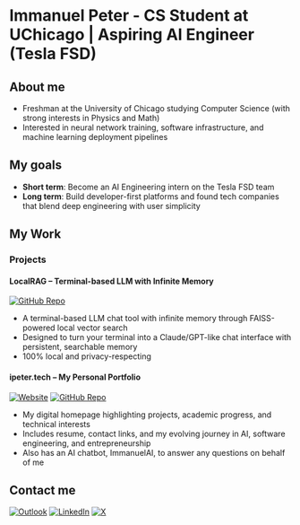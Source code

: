
# Immanuel Peter - CS Student at UChicago | Aspiring AI Engineer (Tesla FSD)

## About me
- Freshman at the University of Chicago studying Computer Science (with strong interests in Physics and Math)
- Interested in neural network training, software infrastructure, and machine learning deployment pipelines

## My goals
- **Short term**: Become an AI Engineering intern on the Tesla FSD team
- **Long term**: Build developer-first platforms and found tech companies that blend deep engineering with user simplicity

## My Work

### Projects

#### LocalRAG – Terminal-based LLM with Infinite Memory
[![GitHub Repo](https://img.shields.io/badge/github-%23121011.svg?style=for-the-badge&logo=github&logoColor=white)](https://github.com/immanuel-peter/localrag)
- A terminal-based LLM chat tool with infinite memory through FAISS-powered local vector search
- Designed to turn your terminal into a Claude/GPT-like chat interface with persistent, searchable memory
- 100% local and privacy-respecting

#### ipeter.tech – My Personal Portfolio
[![Website](https://img.shields.io/badge/website-000000?style=for-the-badge&logo=About.me&logoColor=white)](https://ipeter.tech)
[![GitHub Repo](https://img.shields.io/badge/github-%23121011.svg?style=for-the-badge&logo=github&logoColor=white)](https://github.com/immanuel-peter/digital-resume)
- My digital homepage highlighting projects, academic progress, and technical interests
- Includes resume, contact links, and my evolving journey in AI, software engineering, and entrepreneurship
- Also has an AI chatbot, ImmanuelAI, to answer any questions on behalf of me

## Contact me
[![Outlook](https://img.shields.io/badge/Microsoft_Outlook-0078D4?style=for-the-badge&logo=microsoft-outlook&logoColor=white)](mailto:ipeter@uchicago.edu)
[![LinkedIn](https://img.shields.io/badge/linkedin-%230077B5.svg?style=for-the-badge&logo=linkedin&logoColor=white)](https://www.linkedin.com/in/immanuel-peter/)
[![X](https://img.shields.io/badge/X-%23000000.svg?style=for-the-badge&logo=X&logoColor=white)](https://x.com/moby763canary21)




<!--
**jesuschrist-immanuel/jesuschrist-immanuel** is a ✨ _special_ ✨ repository because its `README.md` (this file) appears on your GitHub profile.

Here are some ideas to get you started:

- 🔭 I’m currently working on ...
- 🌱 I’m currently learning ...
- 👯 I’m looking to collaborate on ...
- 🤔 I’m looking for help with ...
- 💬 Ask me about ...
- 📫 How to reach me: ...
- 😄 Pronouns: ...
- ⚡ Fun fact: ...
-->

